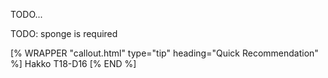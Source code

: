 
<span class="todo">TODO...</span>

TODO: sponge is required 
<div class="float-end">
[% WRAPPER "callout.html" type="tip" heading="Quick Recommendation" %]
Hakko T18-D16
[% END %]
</div>
